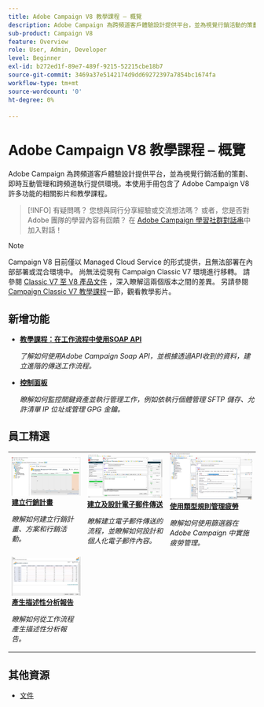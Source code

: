 ```yaml
---
title: Adobe Campaign V8 教學課程 – 概覽
description: Adobe Campaign 為跨頻道客戶體驗設計提供平台，並為視覺行銷活動的策劃、即時互動管理和跨頻道執行提供環境。本使用手冊包含了 Adobe Campaign Standard 許多功能的相關影片和教學課程。
sub-product: Campaign V8
feature: Overview
role: User, Admin, Developer
level: Beginner
exl-id: b272ed1f-89e7-489f-9215-52215cbe18b7
source-git-commit: 3469a37e5142174d9dd69272397a7854bc1674fa
workflow-type: tm+mt
source-wordcount: '0'
ht-degree: 0%

---
```


# Adobe Campaign V8 教學課程 – 概覽

Adobe Campaign 為跨頻道客戶體驗設計提供平台，並為視覺行銷活動的策劃、即時互動管理和跨頻道執行提供環境。本使用手冊包含了 Adobe Campaign V8 許多功能的相關影片和教學課程。

>[!INFO]
> 有疑問嗎？ 您想與同行分享經驗或交流想法嗎？ 或者，您是否對 Adobe 團隊的學習內容有回饋？ 在 [Adobe Campaign 學習社群對話串](https://experienceleaguecommunities.adobe.com/t5/adobe-campaign-classic/join-the-discussion-around-adobe-campaign-learning/td-p/419096)中加入對話！

>[!NOTE]
> Campaign V8 目前僅以 Managed Cloud Service 的形式提供，且無法部署在內部部署或混合環境中。 尚無法從現有 Campaign Classic V7 環境進行移轉。
>請參閱 [Classic V7 至 V8 產品文件](https://experienceleague.adobe.com/docs/campaign/campaign-v8/start/capability-matrix.html?lang=zh-Hant) ，深入瞭解這兩個版本之間的差異。 另請參閱 [Campaign Classic V7 教學課程](https://experienceleague.adobe.com/docs/campaign-classic-learn/tutorials/overview.html?lang=zh-Hant)一節，觀看教學影片。

## 新增功能

* **[教學課程：在工作流程中使用SOAP API](https://experienceleague.adobe.com/docs/campaign-learn/using-soap-apis/introduction.html)**

   *了解如何使用Adobe Campaign Soap API，並根據透過API收到的資料，建立進階的傳送工作流程。*
* **[控制面板](https://experienceleague.adobe.com/docs/campaign-learn/control-panel/control-panel-overview.html?lang=zh-Hant)**

   *瞭解如何監控關鍵資產並執行管理工作，例如依執行個體管理 SFTP 儲存、允許清單 IP 位址或管理 GPG 金鑰。*

## 員工精選

<table>
<tr>
  <td>
    <a href="/help/get-started/create-a-marketing-plan-programs-and-campaigns.md">
      <img alt="建立行銷計畫、方案和行銷活動 (影片)" src="./assets/333810.jpg"/>
    </a>
    <div>
      <a href="/help/get-started/create-a-marketing-plan-programs-and-campaigns.md">
    <strong>建立行銷計畫</strong>
    </a>
    </div>
    <p>
    <em>瞭解如何建立行銷計畫、方案和行銷活動。</em>
    <p>
  </td>
   <td>
    <a href="./content-creation/create-and-design-email-deliveries.md">
      <img alt="建立和設計電子郵件傳送 (影片)" src="./assets/333476.jpg" />
    </a>
    <div>
      <a href="./content-creation/create-and-design-email-deliveries.md">
    <strong>建立及設計電子郵件傳送</strong>
    </a>
    </div> 
    <p>
    <em>瞭解建立電子郵件傳送的流程，並瞭解如何設計和個人化電子郵件內容。</em>
    <p>
  </td>
  <td>
    <a href="./send-messages/fatigue-management/typology-rules-for-fatigue-management.md">
      <img alt="使用類型規則管理疲勞 (影片)" src="./assets/333787.jpg" />
    </a>
    <div>
      <a href="./send-messages/fatigue-management/typology-rules-for-fatigue-management.md">
    <strong>使用類型規則管理疲勞</strong>
    </a>
    </div>
    <p>
    <em>瞭解如何使用篩選器在 Adobe Campaign 中實施疲勞管理。</em>
    <p>
  </td>
</tr>
<tr>
</td>
  <td>
    <a href="./reporting/generate-a-descriptive-analysis-report.md">
      <img alt="產生描述性分析報告" src="./assets/333994.jpg" />
    </a>
    <div>
      <a href="./reporting/generate-a-descriptive-analysis-report.md">
    <strong>產生描述性分析報告</strong>
    </a>
    </div>
    <p>
    <em>瞭解如何從工作流程產生描述性分析報告。</em>
    <p>
  </td>

</table>

## 其他資源

* [文件](https://experienceleague.adobe.com/docs/campaign-v8.html?lang=zh-Hant)
